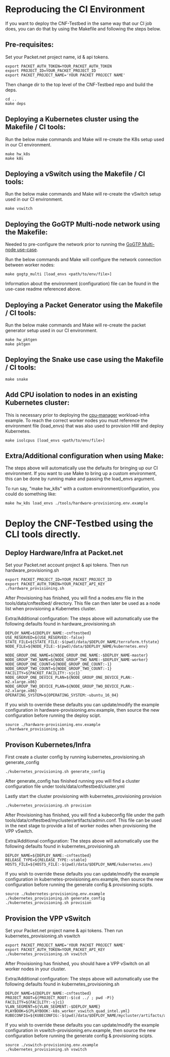# Reproducing the CI Environment

If you want to deploy the CNF-Testbed in the same way that our CI job does, you
can do that by using the Makefile and following the steps below.

## Pre-requisites:
Set your Packet.net project name, id & api tokens.
```
export PACKET_AUTH_TOKEN=YOUR_PACKET_AUTH_TOKEN
export PROJECT_ID=YOUR_PACKET_PROJECT_ID
export PACKET_PROJECT_NAME='YOUR PACKET PROJECT NAME'
```

Then change dir to the top level of the CNF-Testbed repo and build the deps.
```
cd ..
make deps 
```
## Deploying a Kubernetes cluster using the Makefile / CI tools:
Run the below make commands and Make will re-create the K8s setup used in our CI environment.
```
make hw_k8s
make k8s
```

## Deploying a vSwitch using the Makefile / CI tools:
Run the below make commands and Make will re-create the vSwitch setup used in our CI environment.
```
make vswitch
```

## Deploying the GoGTP Multi-node network using the Makefile:
Needed to pre-configure the network prior to running the [GoGTP Multi-node use-case](https://github.com/cncf/cnf-testbed/tree/go-gtp/examples/use_case/gogtp-k8s/k8s_multi_node).

Run the below commands and Make will configure the network connection between worker nodes:
```
make gogtp_multi [load_envs <path/to/env/file>]
```

Information about the environment (configuration) file can be found in the use-case readme referenced above.

## Deploying a Packet Generator using the Makefile / CI tools:
Run the below make commands and Make will re-create the packet generator setup used in our CI environment.
```
make hw_pktgen
make pktgen
```

## Deploying the Snake use case using the Makefile / CI tools:
```
make snake
```

## Add CPU isolation to nodes in an existing Kubernetes cluster:
This is necessary prior to deploying the [cpu-manager](../examples/workload-infra/cpu-manager) workload-infra example.
To reach the correct worker nodes you must reference the environment file (load_envs) that was also used to provision HW and deploy Kubernetes.
```
make isolcpus [load_envs <path/to/env/file>]
```

## Extra/Additional configuration when using Make:
The steps above will automatically use the defaults for bringing up our CI environment.
If you want to use Make to bring up a custom environment, this can be done by running 
make and passing the load_envs argument.

To run say, "make hw_k8s" with a custom environment/configuration, you could do something like:

```make hw_k8s load_envs ./tools/hardware-provisioning.env.example```


# Deploy the CNF-Testbed using the CLI tools directly.

## Deploy Hardware/Infra at Packet.net

Set your Packet.net account project & api tokens.
Then run hardware_provisioning.sh
```
export PACKET_PROJECT_ID=YOUR_PACKET_PROJECT_ID 
export PACKET_AUTH_TOKEN=YOUR_PACKET_API_KEY
./hardware_provisioning.sh
```

After Provisioning has finished, you will find a nodes.env 
file in the tools/data/cnftestbed/ directory. This file can then later be
used as a node list when provisioning a Kubernetes cluster.

Extra/Additional configuration:
The steps above will automatically use the following defaults
found in hardware_provisioning.sh
```
DEPLOY_NAME=${DEPLOY_NAME:-cnftestbed}
USE_RESERVED=${USE_RESERVED:-false}
STATE_FILE=${STATE_FILE:-$(pwd)/data/$DEPLOY_NAME/terraform.tfstate}
NODE_FILE=${NODE_FILE:-$(pwd)/data/$DEPLOY_NAME/kubernetes.env}

NODE_GROUP_ONE_NAME=${NODE_GROUP_ONE_NAME:-$DEPLOY_NAME-master}
NODE_GROUP_TWO_NAME=${NODE_GROUP_TWO_NAME:-$DEPLOY_NAME-worker}
NODE_GROUP_ONE_COUNT=${NODE_GROUP_ONE_COUNT:-1}
NODE_GROUP_TWO_COUNT=${NODE_GROUP_TWO_COUNT:-1}
FACILITY=${PACKET_FACILITY:-sjc1}
NODE_GROUP_ONE_DEVICE_PLAN=${NODE_GROUP_ONE_DEVICE_PLAN:-m2.xlarge.x86}
NODE_GROUP_TWO_DEVICE_PLAN=${NODE_GROUP_TWO_DEVICE_PLAN:-n2.xlarge.x86}
OPERATING_SYSTEM=${OPERATING_SYSTEM:-ubuntu_16_04}
```

If you wish to override these defaults you can update/modify the
example configuration in hardware-provisioning.env.example,
then source the new configuration before running the deploy scipt.
```
source ./hardware-provisioning.env.example
./hardware_provisioning.sh
```


## Provison Kubernetes/Infra

First create a cluster config by running kubernetes_provisioning.sh generate_config 
```
./kubernetes_provisioning.sh generate_config
```
After generate_config has finished running you will find a cluster configuration file under tools/data/cnftestbed/cluster.yml

Lastly start the cluster provisioning with kubernetes_provisioning provision
```
./kubernetes_provisioning.sh provision
```

After Provisioning has finished, you will find a kubeconfig 
file under the path tools/data/cnftestbed/mycluster/artifacts/admin.conf. 
This file can be used in the next stage to provide a list of worker nodes
when provisioning the VPP vSwitch.

Extra/Additional configuration:
The steps above will automatically use the following defaults
found in kubernetes_provisioning.sh
```
DEPLOY_NAME=${DEPLOY_NAME:-cnftestbed}
RELEASE_TYPE=${RELEASE_TYPE:-stable}
HOSTS_FILE=${HOSTS_FILE:-$(pwd)/data/$DEPLOY_NAME/kubernetes.env}
```

If you wish to override these defaults you can update/modify the
example configuration in kubernetes-provisioning.env.example,
then source the new configuration before running the generate config & provisioning scipts.
```
source ./kubernetes-provisioning.env.example
./kubernetes_provisioning.sh generate_config
./kubernetes_provisioning.sh provision
```

## Provision the VPP vSwitch

Set your Packet.net project name & api tokens.
Then run kubernetes_provisioning.sh vswitch
```
export PACKET_PROJECT_NAME='YOUR PACKET PROJECT NAME' 
export PACKET_AUTH_TOKEN=YOUR_PACKET_API_KEY
./kubernetes_provisioning.sh vswitch
```

After Provisioning has finished, you should have a VPP vSwitch 
on all worker nodes in your cluster.

Extra/Additional configuration:
The steps above will automatically use the following defaults
found in kubernetes_provisioning.sh
```
DEPLOY_NAME=${DEPLOY_NAME:-cnftestbed}
PROJECT_ROOT=${PROJECT_ROOT:-$(cd ../ ; pwd -P)}
FACILITY=${FACILITY:-sjc1}
VLAN_SEGMENT=${VLAN_SEGMENT:-$DEPLOY_NAME}
PLAYBOOK=${PLAYBOOK:-k8s_worker_vswitch_quad_intel.yml}
KUBECONFIG=${KUBECONFIG:-$(pwd)/data/$DEPLOY_NAME/mycluster/artifacts/admin.conf}
```

If you wish to override these defaults you can update/modify the
example configuration in vswitch-provisioning.env.example,
then source the new configuration before running the generate config & provisioning scipts.
```
source ./vswitch-provisioning.env.example
./kubernetes_provisioning.sh vswitch
```

